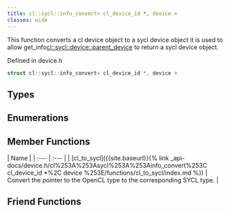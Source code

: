 ```yaml
---
title: cl::sycl::info_convert< cl_device_id *, device >
classes: wide
---
```



This function converts a cl device object to a sycl device object it is used to allow get_info<cl::sycl::device::parent_device> to return a sycl device object. 

Defined in device.h

```cpp
struct cl::sycl::info_convert< cl_device_id *, device >
```

## Types

## Enumerations

## Member Functions

  | Name |
| :--- | :--- |
| [cl\_to\_sycl]({{site.baseurl}}{% link _api-docs/device.h/cl%253A%253Asycl%253A%253Ainfo_convert%253C cl_device_id *%2C device %253E/functions/cl_to_sycl/index.md %}) | Convert the pointer to the OpenCL type to the corresponding SYCL type.  |


## Friend Functions

